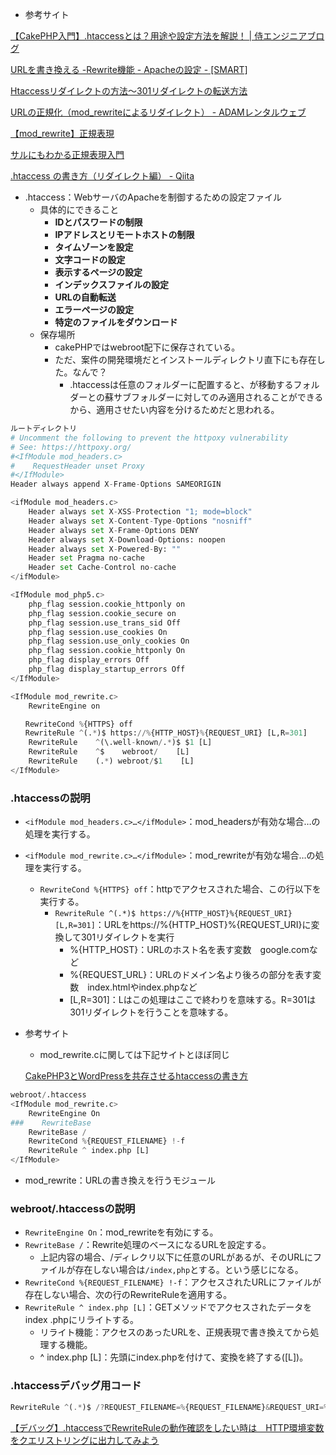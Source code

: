 - 参考サイト

[【CakePHP入門】.htaccessとは？用途や設定方法を解説！ | 侍エンジニアブログ](https://www.sejuku.net/blog/30648)

[URLを書き換える -Rewrite機能 - Apacheの設定 - [SMART]](https://rfs.jp/server/apache/02apache/url_rewrite.html#:~:text=Rewrite%E6%A9%9F%E8%83%BD%E3%81%A8%E3%81%AF%E3%80%81%E3%82%A2%E3%82%AF%E3%82%BB%E3%82%B9,%E3%81%8B%E3%82%89%E5%87%A6%E7%90%86%E3%81%99%E3%82%8B%E6%A9%9F%E8%83%BD%E3%81%A7%E3%81%99%E3%80%82)

[Htaccessリダイレクトの方法～301リダイレクトの転送方法](https://ferret-plus.com/2186)

[URLの正規化（mod_rewriteによるリダイレクト） - ADAMレンタルウェブ](https://www.adam.ne.jp/support/tips/url-normalization/)

[【mod_rewrite】正規表現](https://ysklog.net/mod-rewrite/regular-expression.html)

[サルにもわかる正規表現入門](https://userweb.mnet.ne.jp/nakama/)

[.htaccess の書き方（リダイレクト編） - Qiita](https://qiita.com/shotets/items/1f8f308e008dcb96bf43)

- .htaccess：WebサーバのApacheを制御するための設定ファイル
    - 具体的にできること
        - **IDとパスワードの制限**
        - **IPアドレスとリモートホストの制限**
        - **タイムゾーンを設定**
        - **文字コードの設定**
        - **表示するページの設定**
        - **インデックスファイルの設定**
        - **URLの自動転送**
        - **エラーページの設定**
        - **特定のファイルをダウンロード**
    - 保存場所
        - cakePHPではwebroot配下に保存されている。
        - ただ、案件の開発環境だとインストールディレクトリ直下にも存在した。なんで？
            - .htaccessは任意のフォルダーに配置すると、が移動するフォルダーとの蘇サブフォルダーに対してのみ適用されることができるから、適用させたい内容を分けるためだと思われる。

```python
ルートディレクトリ
# Uncomment the following to prevent the httpoxy vulnerability
# See: https://httpoxy.org/
#<IfModule mod_headers.c>
#    RequestHeader unset Proxy
#</IfModule>
Header always append X-Frame-Options SAMEORIGIN

<ifModule mod_headers.c>
    Header always set X-XSS-Protection "1; mode=block"
    Header always set X-Content-Type-Options "nosniff"
    Header always set X-Frame-Options DENY
    Header always set X-Download-Options: noopen
    Header always set X-Powered-By: "" 
    Header set Pragma no-cache
    Header set Cache-Control no-cache
</ifModule>

<IfModule mod_php5.c>
    php_flag session.cookie_httponly on
    php_flag session.cookie_secure on
    php_flag session.use_trans_sid Off
    php_flag session.use_cookies On
    php_flag session.use_only_cookies On
    php_flag session.cookie_httponly On
    php_flag display_errors Off
    php_flag display_startup_errors Off
</IfModule>

<IfModule mod_rewrite.c>
    RewriteEngine on

　　RewriteCond %{HTTPS} off
　　RewriteRule ^(.*)$ https://%{HTTP_HOST}%{REQUEST_URI} [L,R=301]
    RewriteRule    ^(\.well-known/.*)$ $1 [L]
    RewriteRule    ^$    webroot/    [L]
    RewriteRule    (.*) webroot/$1    [L]
</IfModule>
```

### .htaccessの説明

- `<ifModule mod_headers.c>…</ifModule>`：mod_headersが有効な場合…の処理を実行する。
- `<ifModule mod_rewrite.c>…</ifModule>`：mod_rewriteが有効な場合…の処理を実行する。
    - `RewriteCond %{HTTPS} off`：httpでアクセスされた場合、この行以下を実行する。
        - `RewriteRule ^(.*)$ https://%{HTTP_HOST}%{REQUEST_URI} [L,R=301]`：URLをhttps://%{HTTP_HOST}%{REQUEST_URI}に変換して301リダイレクトを実行
            - %{HTTP_HOST}：URLのホスト名を表す変数　google.comなど
            - %{REQUEST_URL}：URLのドメイン名より後ろの部分を表す変数　index.htmlやindex.phpなど
            - [L,R=301]：Lはこの処理はここで終わりを意味する。R=301は301リダイレクトを行うことを意味する。

- 参考サイト
    - mod_rewrite.cに関しては下記サイトとほぼ同じ
    
    [CakePHP3とWordPressを共存させるhtaccessの書き方](https://ruka.dog/posts/how-to-coexistence-cakephp3-and-wordpress/)
    

```python
webroot/.htaccess
<IfModule mod_rewrite.c>
    RewriteEngine On
###    RewriteBase 
    RewriteBase /
    RewriteCond %{REQUEST_FILENAME} !-f
    RewriteRule ^ index.php [L]
</IfModule>
```

- mod_rewrite：URLの書き換えを行うモジュール

### webroot/.htaccessの説明

- `RewriteEngine On`：mod_rewriteを有効にする。
- `RewriteBase /`：Rewrite処理のベースになるURLを設定する。
    - 上記内容の場合、/ディレクリ以下に任意のURLがあるが、そのURLにファイルが存在しない場合は`/index,php`とする。という感じになる。
- `RewriteCond %{REQUEST_FILENAME} !-f`：アクセスされたURLにファイルが存在しない場合、次の行のRewriteRuleを適用する。
- `RewriteRule ^ index.php [L]`：GETメソッドでアクセスされたデータをindex .phpにリライトする。
    - リライト機能：アクセスのあったURLを、正規表現で書き換えてから処理する機能。
    - ^ index.php [L]：先頭にindex.phpを付けて、変換を終了する([L])。

### .htaccessデバッグ用コード

```jsx
RewriteRule ^(.*)$ /?REQUEST_FILENAME=%{REQUEST_FILENAME}&REQUEST_URI=%{REQUEST_URI}---($1) [R,END]
```

[【デバッグ】.htaccessでRewriteRuleの動作確認をしたい時は　HTTP環境変数をクエリストリングに出力してみよう](https://mirror-ball.net/dump-htaccess/)
